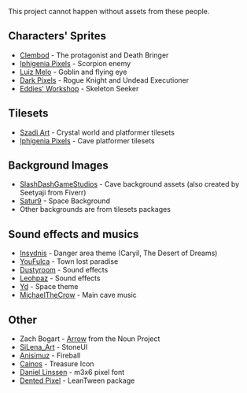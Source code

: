 This project cannot happen without assets from these people.

## Characters' Sprites

- [Clembod](https://clembod.itch.io/) - The protagonist and Death Bringer
- [Iphigenia Pixels](https://assetstore.unity.com/publishers/20489) - Scorpion enemy
- [Luiz Melo](https://assetstore.unity.com/publishers/34852) - Goblin and flying eye
- [Dark Pixels](https://darkpixel-kronovi.itch.io/) - Rogue Knight and Undead Executioner
- [Eddies' Workshop](https://eddies-workshop.itch.io/) - Skeleton Seeker

## Tilesets

- [Szadi Art](https://assetstore.unity.com/publishers/40094) - Crystal world and platformer tilesets
- [Iphigenia Pixels](https://assetstore.unity.com/publishers/20489) - Cave platformer tilesets

## Background Images

- [SlashDashGameStudios](https://slashdashgamesstudio.itch.io/) - Cave background assets (also created by Seetyaji from Fiverr)
- [Satur9](https://opengameart.org/users/satur9) - Space Background
- Other backgrounds are from tilesets packages

## Sound effects and musics
- [Insydnis](https://opengameart.org/users/insydnis) - Danger area theme (Caryil, The Desert of Dreams)
- [YouFulca](https://youfulca.com/) - Town lost paradise
- [Dustyroom](https://assetstore.unity.com/publishers/16150) - Sound effects
- [Leohpaz](https://assetstore.unity.com/publishers/61102) - Sound effects
- [Yd](https://opengameart.org/users/yd) - Space theme
- [MichaelTheCrow](https://opengameart.org/users/michaelthecrow) - Main cave music

## Other

- Zach Bogart - [Arrow](https://thenounproject.com/icon/right-pixel-arrow-1976606/) from the Noun Project
- [SiLena_Art](https://assetstore.unity.com/publishers/47827) - StoneUI
- [Anisimuz](https://ansimuz.itch.io/) - Fireball
- [Cainos](https://assetstore.unity.com/publishers/40001) - Treasure Icon
- [Daniel Linssen](https://managore.itch.io/) - m3x6 pixel font
- [Dented Pixel](https://assetstore.unity.com/publishers/1487) - LeanTween package